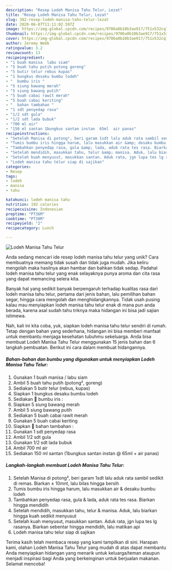 ```yaml
---
description: "Resep Lodeh Manisa Tahu Telur, Lezat"
title: "Resep Lodeh Manisa Tahu Telur, Lezat"
slug: 382-resep-lodeh-manisa-tahu-telur-lezat
date: 2020-06-07T11:11:02.597Z
image: https://img-global.cpcdn.com/recipes/9706a0b10b3ae917/751x532cq70/lodeh-manisa-tahu-telur-foto-resep-utama.jpg
thumbnail: https://img-global.cpcdn.com/recipes/9706a0b10b3ae917/751x532cq70/lodeh-manisa-tahu-telur-foto-resep-utama.jpg
cover: https://img-global.cpcdn.com/recipes/9706a0b10b3ae917/751x532cq70/lodeh-manisa-tahu-telur-foto-resep-utama.jpg
author: Jeremy Webb
ratingvalue: 3.2
reviewcount: 13
recipeingredient:
- "1 buah manisa  labu siam"
- "5 buah tahu putih potong goreng"
- "5 butir telur rebus kupas"
- "1 bungkus desaku bumbu lodeh"
- "  bumbu iris "
- "5 siung bawang merah"
- "5 siung bawang putih"
- "5 buah cabai rawit merah"
- "5 buah cabai keriting"
- "  bahan tambahan "
- "1 sdt penyedap rasa"
- "1/2 sdt gula"
- "1/2 sdt lada bubuk"
- "700 ml air"
- "150 ml santan 1bungkus santan instan  65ml  air panas"
recipeinstructions:
- "Setelah Manisa di potong², beri garam 1sdt lalu aduk rata sambil sedikit di remas. Biarkan ± 10mnt, lalu bilas hingga bersih"
- "Tumis bumbu iris hingga harum, lalu masukkan air &amp; desaku bumbu lodeh"
- "Tambahkan penyedap rasa, gula &amp; lada, aduk rata tes rasa. Biarkan hingga mendidih"
- "Setelah mendidih, masukkan tahu, telur &amp; manisa. Aduk, lalu biarkan hingga kuah sedikit menyusut"
- "Setelah kuah menyusut, masukkan santan. Aduk rata, jgn lupa tes lg rasanya. Biarkan sebentar hingga mendidih, lalu matikan api"
- "Lodeh manisa tahu telur siap di sajikan"
categories:
- Resep
tags:
- lodeh
- manisa
- tahu

katakunci: lodeh manisa tahu 
nutrition: 192 calories
recipecuisine: Indonesian
preptime: "PT36M"
cooktime: "PT30M"
recipeyield: "2"
recipecategory: Lunch

---
```



![Lodeh Manisa Tahu Telur](https://img-global.cpcdn.com/recipes/9706a0b10b3ae917/751x532cq70/lodeh-manisa-tahu-telur-foto-resep-utama.jpg)

Anda sedang mencari ide resep lodeh manisa tahu telur yang unik? Cara membuatnya memang tidak susah dan tidak juga mudah. Jika keliru mengolah maka hasilnya akan hambar dan bahkan tidak sedap. Padahal lodeh manisa tahu telur yang enak selayaknya punya aroma dan cita rasa yang dapat memancing selera kita.

Banyak hal yang sedikit banyak berpengaruh terhadap kualitas rasa dari lodeh manisa tahu telur, pertama dari jenis bahan, lalu pemilihan bahan segar, hingga cara mengolah dan menghidangkannya. Tidak usah pusing kalau mau menyiapkan lodeh manisa tahu telur enak di mana pun anda berada, karena asal sudah tahu triknya maka hidangan ini bisa jadi sajian istimewa.




Nah, kali ini kita coba, yuk, siapkan lodeh manisa tahu telur sendiri di rumah. Tetap dengan bahan yang sederhana, hidangan ini bisa memberi manfaat untuk membantu menjaga kesehatan tubuhmu sekeluarga. Anda bisa membuat Lodeh Manisa Tahu Telur menggunakan 15 jenis bahan dan 6 langkah pembuatan. Berikut ini cara dalam membuat hidangannya.

<!--inarticleads1-->

##### Bahan-bahan dan bumbu yang digunakan untuk menyiapkan Lodeh Manisa Tahu Telur:

1. Gunakan 1 buah manisa / labu siam
1. Ambil 5 buah tahu putih (potong², goreng)
1. Sediakan 5 butir telur (rebus, kupas)
1. Siapkan 1 bungkus desaku bumbu lodeh
1. Sediakan  🥥 bumbu iris :
1. Siapkan 5 siung bawang merah
1. Ambil 5 siung bawang putih
1. Sediakan 5 buah cabai rawit merah
1. Gunakan 5 buah cabai keriting
1. Siapkan  🥥 bahan tambahan :
1. Gunakan 1 sdt penyedap rasa
1. Ambil 1/2 sdt gula
1. Gunakan 1/2 sdt lada bubuk
1. Ambil 700 ml air
1. Sediakan 150 ml santan (1bungkus santan instan @ 65ml + air panas)




<!--inarticleads2-->

##### Langkah-langkah membuat Lodeh Manisa Tahu Telur:

1. Setelah Manisa di potong², beri garam 1sdt lalu aduk rata sambil sedikit di remas. Biarkan ± 10mnt, lalu bilas hingga bersih
1. Tumis bumbu iris hingga harum, lalu masukkan air &amp; desaku bumbu lodeh
1. Tambahkan penyedap rasa, gula &amp; lada, aduk rata tes rasa. Biarkan hingga mendidih
1. Setelah mendidih, masukkan tahu, telur &amp; manisa. Aduk, lalu biarkan hingga kuah sedikit menyusut
1. Setelah kuah menyusut, masukkan santan. Aduk rata, jgn lupa tes lg rasanya. Biarkan sebentar hingga mendidih, lalu matikan api
1. Lodeh manisa tahu telur siap di sajikan




Terima kasih telah membaca resep yang kami tampilkan di sini. Harapan kami, olahan Lodeh Manisa Tahu Telur yang mudah di atas dapat membantu Anda menyiapkan hidangan yang menarik untuk keluarga/teman ataupun menjadi inspirasi bagi Anda yang berkeinginan untuk berjualan makanan. Selamat mencoba!
